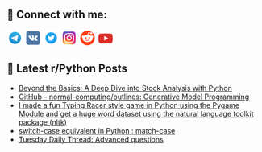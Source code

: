 ## 🔎 Connect with me:
[<img src="https://github.com/bullbesh/bullbesh/blob/main/images/Telegram.png" width="32" height="32" />](https://t.me/bullbesh)
[<img src="https://github.com/bullbesh/bullbesh/blob/main/images/VK.png" width="32" height="32" />](https://vk.com/bullbesh)
[<img src="https://github.com/bullbesh/bullbesh/blob/main/images/Twitter.png" width="32" height="32" />](https://twitter.com/bullbesh1)
[<img src="https://github.com/bullbesh/bullbesh/blob/main/images/Instagram.png" width="32" height="32" />](https://www.instagram.com/bullbesh)
[<img src="https://github.com/bullbesh/bullbesh/blob/main/images/Reddit.png" width="32" height="32" />](https://www.reddit.com/user/bullbesh)
[<img src="https://github.com/bullbesh/bullbesh/blob/main/images/YouTube.png" width="32" height="32" />](https://www.youtube.com/channel/UCtfjRs6uzgq5mfm8S06WTcg)

## 📕 Latest r/Python Posts
<!-- BLOG-POST-LIST:START -->
- [Beyond the Basics: A Deep Dive into Stock Analysis with Python](https://www.reddit.com/r/Python/comments/15xygd1/beyond_the_basics_a_deep_dive_into_stock_analysis/)
- [GitHub - normal-computing/outlines: Generative Model Programming](https://www.reddit.com/r/Python/comments/15xx0tz/github_normalcomputingoutlines_generative_model/)
- [I made a fun Typing Racer style game in Python using the Pygame Module and get a huge word dataset using the natural language toolkit package &lpar;nltk&rpar;](https://www.reddit.com/r/Python/comments/15xrx4m/i_made_a_fun_typing_racer_style_game_in_python/)
- [switch-case equivalent in Python : match-case](https://www.reddit.com/r/Python/comments/15xppi0/switchcase_equivalent_in_python_matchcase/)
- [Tuesday Daily Thread: Advanced questions](https://www.reddit.com/r/Python/comments/15xoqfm/tuesday_daily_thread_advanced_questions/)
<!-- BLOG-POST-LIST:END -->
